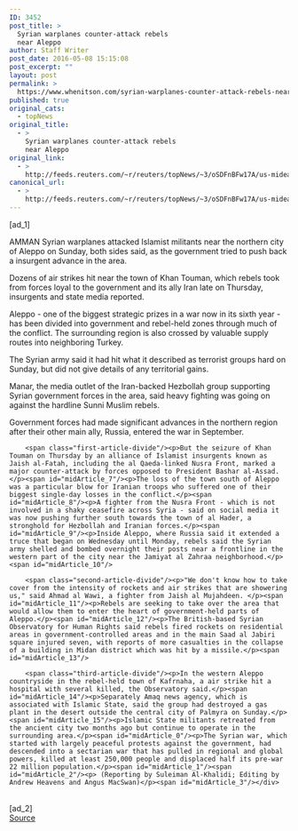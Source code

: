 ```yaml
---
ID: 3452
post_title: >
  Syrian warplanes counter-attack rebels
  near Aleppo
author: Staff Writer
post_date: 2016-05-08 15:15:08
post_excerpt: ""
layout: post
permalink: >
  https://www.whenitson.com/syrian-warplanes-counter-attack-rebels-near-aleppo/
published: true
original_cats:
  - topNews
original_title:
  - >
    Syrian warplanes counter-attack rebels
    near Aleppo
original_link:
  - >
    http://feeds.reuters.com/~r/reuters/topNews/~3/oSDFnBFw17A/us-mideast-crisis-syria-idUSKCN0XZ0FC
canonical_url:
  - >
    http://feeds.reuters.com/~r/reuters/topNews/~3/oSDFnBFw17A/us-mideast-crisis-syria-idUSKCN0XZ0FC
---
```

 [ad_1]
<br><div id="articleText">
<span id="midArticle_start"/>

<span id="midArticle_0"/><span class="focusParagraph" readability="5"><p><span class="articleLocation">AMMAN</span> Syrian warplanes attacked Islamist militants near the northern city of Aleppo on Sunday, both sides said, as the government tried to push back a insurgent advance in the area.</p></span><span id="midArticle_1"/><p>Dozens of air strikes hit near the town of Khan Touman, which rebels took from forces loyal to the government and its ally Iran late on Thursday, insurgents and state media reported.</p><span id="midArticle_2"/><p>Aleppo - one of the biggest strategic prizes in a war now in its sixth year - has been divided into government and rebel-held zones through much of the conflict. The surrounding region is also crossed by valuable supply routes into neighboring Turkey.</p><span id="midArticle_3"/><p>The Syrian army said it had hit what it described as terrorist groups hard on Sunday, but did not give details of any territorial gains.</p><span id="midArticle_4"/><p>Manar, the media outlet of the Iran-backed Hezbollah group supporting Syrian government forces in the area, said heavy fighting was going on against the hardline Sunni Muslim rebels.</p><span id="midArticle_5"/><p>Government forces had made significant advances in the northern region after their other main ally, Russia, entered the war in September. </p><span id="midArticle_6"/>
        
        <span class="first-article-divide"/><p>But the seizure of Khan Touman on Thursday by an alliance of Islamist insurgents known as Jaish al-Fatah, including the al Qaeda-linked Nusra Front, marked a major counter-attack by forces opposed to President Bashar al-Assad.</p><span id="midArticle_7"/><p>The loss of the town south of Aleppo was a particular blow for Iranian troops who suffered one of their biggest single-day losses in the conflict.</p><span id="midArticle_8"/><p>A fighter from the Nusra Front - which is not involved in a shaky ceasefire across Syria - said on social media it was now pushing further south towards the town of al Hader, a stronghold for Hezbollah and Iranian forces.</p><span id="midArticle_9"/><p>Inside Aleppo, where Russia said it extended a truce that began on Wednesday until Monday, rebels said the Syrian army shelled and bombed overnight their posts near a frontline in the western part of the city near the Jamiyat al Zahraa neighborhood.</p><span id="midArticle_10"/>
        
        <span class="second-article-divide"/><p>"We don't know how to take cover from the intensity of rockets and air strikes that are showering us," said Ahmad al Wawi, a fighter from Jaish al Mujahdeen. </p><span id="midArticle_11"/><p>Rebels are seeking to take over the area that would allow them to enter the heart of government-held parts of Aleppo.</p><span id="midArticle_12"/><p>The British-based Syrian Observatory for Human Rights said rebels fired rockets on residential areas in government-controlled areas and in the main Saad al Jabiri square injured seven, with reports of more casualties in the collapse of a building in Midan district which was hit by a missile.</p><span id="midArticle_13"/>
        
        <span class="third-article-divide"/><p>In the western Aleppo countryside in the rebel-held town of Kafrnaha, a air strike hit a hospital with several killed, the Observatory said.</p><span id="midArticle_14"/><p>Separately Amaq news agency, which is associated with Islamic State, said the group had destroyed a gas plant in the desert outside the central city of Palmyra on Sunday.</p><span id="midArticle_15"/><p>Islamic State militants retreated from the ancient city two months ago but continue to operate in the surrounding area.</p><span id="midArticle_0"/><p>The Syrian war, which started with largely peaceful protests against the government, had descended into a sectarian war that has pulled in regional and global powers, killed at least 250,000 people and displaced half its pre-war 22 million population.</p><span id="midArticle_1"/><span id="midArticle_2"/><p> (Reporting by Suleiman Al-Khalidi; Editing by Andrew Heavens and Angus MacSwan)</p><span id="midArticle_3"/></div>
<br>[ad_2]
<br><a href="http://feeds.reuters.com/~r/reuters/topNews/~3/oSDFnBFw17A/us-mideast-crisis-syria-idUSKCN0XZ0FC">Source </a>